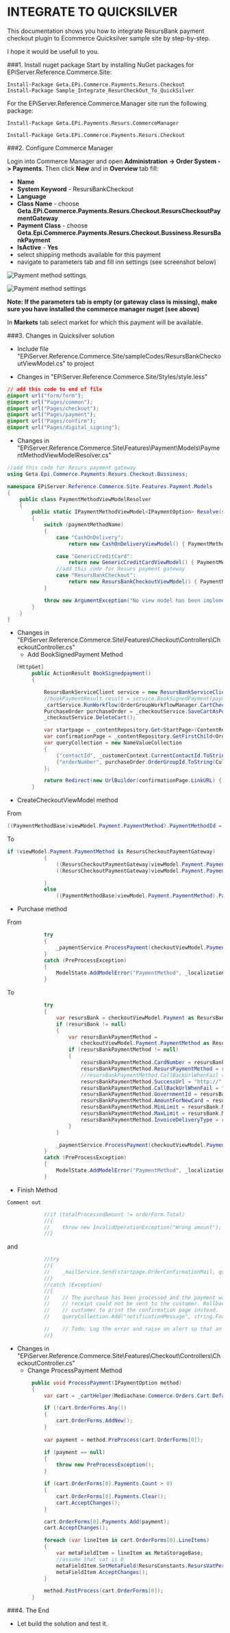 ﻿INTEGRATE TO QUICKSILVER
=============
This documentation shows you how to integrate ResursBank payment checkout plugin to Ecommerce Quicksilver sample site by step-by-step.

I hope it would be usefull to you.

###1. Install nuget package
Start by installing NuGet packages for EPiServer.Reference.Commerce.Site: 

    Install-Package Geta.EPi.Commerce.Payments.Resurs.Checkout
    Install-Package Sample_Integrate_ResurCheckOut_To_QuickSilver

For the EPiServer.Reference.Commerce.Manager site run the following package:

    Install-Package Geta.EPi.Payments.Resurs.CommerceManager

    Install-Package Geta.EPi.Commerce.Payments.Resurs.Checkout


###2. Configure Commerce Manager

Login into Commerce Manager and open **Administration -> Order System -> Payments**. Then click **New** and in **Overview** tab fill:

- **Name**
- **System Keyword** - ResursBankCheckout
- **Language**
- **Class Name** - choose **Geta.EPi.Commerce.Payments.Resurs.Checkout.ResursCheckoutPaymentGateway**
- **Payment Class** - choose **Geta.Epi.Commerce.Payments.Resurs.Checkout.Bussiness.ResursBankPayment**
- **IsActive** - **Yes**
- select shipping methods available for this payment
- navigate to parameters tab and fill inn settings (see screenshot below)


![Payment method settings](screenshots/ResursSettings.png?raw=true "Payment method settings")

![Payment method settings](screenshots/ResursParameter.png?raw=true "Payment method parameters")

**Note: If the parameters tab is empty (or gateway class is missing), make sure you have installed the commerce manager nuget (see above)**

In **Markets** tab select market for which this payment will be available.


###3. Changes in Quicksilver solution

- Include file "EPiServer.Reference.Commerce.Site/sampleCodes/ResursBankCheckoutViewModel.cs" to  project

- Changes in  "EPiServer.Reference.Commerce.Site/Styles/style.less"

```CSS
// add this code to end of file
@import url("form/form");
@import url("Pages/common");
@import url("Pages/checkout");
@import url("Pages/payment");
@import url("Pages/confirm");
@import url("Pages/digital_signing");
```

- Changes in "EPiServer.Reference.Commerce.Site\Features\Payment\Models\PaymentMethodViewModelResolver.cs"

```C#
//add this code for Resurs payment gateway
using Geta.Epi.Commerce.Payments.Resurs.Checkout.Bussiness;

namespace EPiServer.Reference.Commerce.Site.Features.Payment.Models
{
    public class PaymentMethodViewModelResolver
    {
        public static IPaymentMethodViewModel<IPaymentOption> Resolve(string paymentMethodName)
        {
            switch (paymentMethodName)
            {
                case "CashOnDelivery":
                    return new CashOnDeliveryViewModel() { PaymentMethod = new CashOnDeliveryPaymentMethod() };

                case "GenericCreditCard":
                    return new GenericCreditCardViewModel() { PaymentMethod = new GenericCreditCardPaymentMethod() };
                //add this code for Resurs payment gateway
                case "ResursBankCheckout":
                    return new ResursBankCheckoutViewModel() { PaymentMethod = new ResursCheckoutPaymentGateway() };
            }

            throw new ArgumentException("No view model has been implemented for the method " + paymentMethodName, "paymentMethodName");
        }
    }
}
```

-  Changes in "EPiServer.Reference.Commerce.Site\Features\Checkout\Controllers\CheckoutController.cs"
    + Add BookSignedPayment Method

```C#
   [HttpGet]
        public ActionResult BookSignedpayment()
        {

            ResursBankServiceClient service = new ResursBankServiceClient(null);
            //bookPaymentResult result = service.BookSignedPayment(paymentId);
            _cartService.RunWorkflow(OrderGroupWorkflowManager.CartCheckOutWorkflowName);
            PurchaseOrder purchaseOrder = _checkoutService.SaveCartAsPurchaseOrder();
            _checkoutService.DeleteCart();

            var startpage = _contentRepository.Get<StartPage>(ContentReference.StartPage);
            var confirmationPage = _contentRepository.GetFirstChild<OrderConfirmationPage>(startpage.CheckoutPage);
            var queryCollection = new NameValueCollection
            {
                {"contactId", _customerContext.CurrentContactId.ToString()},
                {"orderNumber", purchaseOrder.OrderGroupId.ToString(CultureInfo.InvariantCulture)}
            };

            return Redirect(new UrlBuilder(confirmationPage.LinkURL) { QueryCollection = queryCollection }.ToString());
        }
```

   + CreateCheckoutViewModel method

From
```C#
((PaymentMethodBase)viewModel.Payment.PaymentMethod).PaymentMethodId = selectedPaymentMethod.Id;
```
To
```C#
if (viewModel.Payment.PaymentMethod is ResursCheckoutPaymentGateway)
            {
                ((ResursCheckoutPaymentGateway)viewModel.Payment.PaymentMethod).PaymentMethodId = selectedPaymentMethod.Id;
                ((ResursCheckoutPaymentGateway)viewModel.Payment.PaymentMethod).CallBackUrlWhenFail = Url.Action("BookSignedpayment");

            }
            else
                ((PaymentMethodBase)viewModel.Payment.PaymentMethod).PaymentMethodId = selectedPaymentMethod.Id;
```
   + Purchase method

From

```C#
            try
            {
                _paymentService.ProcessPayment(checkoutViewModel.Payment.PaymentMethod);
            }
            catch (PreProcessException)
            {
                ModelState.AddModelError("PaymentMethod", _localizationService.GetString("/Checkout/Payment/Errors/PreProcessingFailure"));
            }
```

To 

```C#
            try
            {
                var resursBank = checkoutViewModel.Payment as ResursBankCheckoutViewModel;
                if (resursBank != null)
                {
                    var resursBankPaymentMethod =
                        checkoutViewModel.Payment.PaymentMethod as ResursCheckoutPaymentGateway;
                    if (resursBankPaymentMethod != null)
                    {
                        resursBankPaymentMethod.CardNumber = resursBank.CardNumber;
                        resursBankPaymentMethod.ResursPaymentMethod = resursBank.ResursPaymentMethod;
                        //resursBankPaymentMethod.CallBackUrlWhenFail = Url.Action("BookSignedpayment", "Checkout", null, this.Request.Url.Scheme);
                        resursBankPaymentMethod.SuccessUrl = "http://" + this.Request.Url.DnsSafeHost + Url.Action("BookSignedpayment");
                        resursBankPaymentMethod.CallBackUrlWhenFail = "http://" + this.Request.Url.DnsSafeHost + _contentRepository.GetFirstChild<OrderConfirmationPage>(currentPage.ContentLink).LinkURL;
                        resursBankPaymentMethod.GovernmentId = resursBank.GovernmentId;
                        resursBankPaymentMethod.AmountForNewCard = resursBank.AmountForNewCard;
                        resursBankPaymentMethod.MinLimit = resursBank.MinLimit;
                        resursBankPaymentMethod.MaxLimit = resursBank.MaxLimit;
                        resursBankPaymentMethod.InvoiceDeliveryType = resursBank.DeliveryType;
                    }
                }

                _paymentService.ProcessPayment(checkoutViewModel.Payment.PaymentMethod);
            }
            catch (PreProcessException)
            {
                ModelState.AddModelError("PaymentMethod", _localizationService.GetString("/Checkout/Payment/Errors/PreProcessingFailure"));
            }
```

   + Finish Method

    Comment out
```C#
            //if (totalProcessedAmount != orderForm.Total)
            //{
            //    throw new InvalidOperationException("Wrong amount");
            //}
```
and
```C#
            //try
            //{
            //    _mailService.Send(startpage.OrderConfirmationMail, queryCollection, emailAddress, currentPage.Language.Name);
            //}
            //catch (Exception)
            //{
            //    // The purchase has been processed and the payment was successfully settled, but for some reason the e-mail
            //    // receipt could not be sent to the customer. Rollback is not possible so simple make sure to inform the
            //    // customer to print the confirmation page instead.
            //    queryCollection.Add("notificationMessage", string.Format(_localizationService.GetString("/OrderConfirmationMail/ErrorMessages/SmtpFailure"), emailAddress));

            //    // Todo: Log the error and raise an alert so that an administrator can look in to it.
            //}
```

-  Changes in "EPiServer.Reference.Commerce.Site\Features\Checkout\Controllers\CheckoutController.cs"
    + Change ProcessPayment Method
```C#
        public void ProcessPayment(IPaymentOption method)
        {
            var cart = _cartHelper(Mediachase.Commerce.Orders.Cart.DefaultName).Cart;

            if (!cart.OrderForms.Any())
            {
                cart.OrderForms.AddNew();
            }
            
            var payment = method.PreProcess(cart.OrderForms[0]);

            if (payment == null)
            {
                throw new PreProcessException();
            }

            if (cart.OrderForms[0].Payments.Count > 0)
            {
                cart.OrderForms[0].Payments.Clear();
                cart.AcceptChanges();
            }

            cart.OrderForms[0].Payments.Add(payment);
            cart.AcceptChanges();

            foreach (var lineItem in cart.OrderForms[0].LineItems)
            {
                var metaFieldItem = lineItem as MetaStorageBase;
                //assume that vat is 0
                metaFieldItem.SetMetaField(ResursConstants.ResursVatPercent, 0, false);
                metaFieldItem.AcceptChanges();
            }

            method.PostProcess(cart.OrderForms[0]);
        }
```

###4. The End
- Let build the solution and test it.
